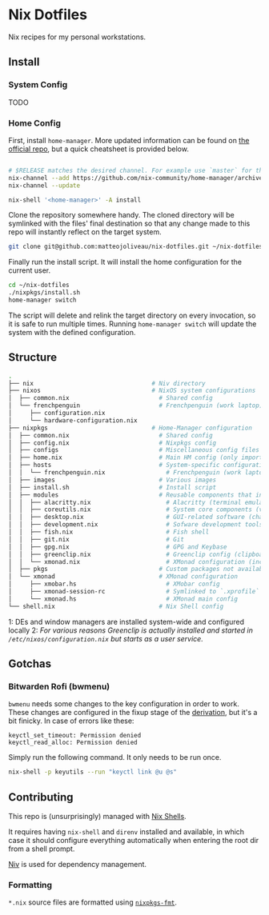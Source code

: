 # Nix Dotfiles

Nix recipes for my personal workstations.

## Install 

### System Config

TODO

### Home Config

First, install `home-manager`. More updated information can be found on [the official repo](https://github.com/nix-community/home-manager/#installation), but a quick cheatsheet is provided below.

```bash

# $RELEASE matches the desired channel. For example use `master` for the main branch or `release-20.09` for the stable release.
nix-channel --add https://github.com/nix-community/home-manager/archive/$RELEASE.tar.gz home-manager
nix-channel --update

nix-shell '<home-manager>' -A install
```

Clone the repository somewhere handy. The cloned directory will be symlinked with the files' final destination so that any change
made to this repo will instantly reflect on the target system.

```bash
git clone git@github.com:matteojoliveau/nix-dotfiles.git ~/nix-dotfiles
```

Finally run the install script. It will install the home configuration for the current user.

```bash
cd ~/nix-dotfiles
./nixpkgs/install.sh
home-manager switch
```

The script will delete and relink the target directory on every invocation, so it is safe to run multiple times.
Running `home-manager switch` will update the system with the defined configuration.

## Structure

```bash
.
├── nix                                 # Niv directory
├── nixos                               # NixOS system configurations
│  ├── common.nix                         # Shared config
│  └── frenchpenguin                      # Frenchpenguin (work laptop) specific configs
│     ├── configuration.nix
│     └── hardware-configuration.nix
├── nixpkgs                             # Home-Manager configuration
│  ├── common.nix                         # Shared config
│  ├── config.nix                         # Nixpkgs config
│  ├── configs                            # Miscellaneous config files
│  ├── home.nix                           # Main HM config (only imports common.nix and ${hostname}.nix)
│  ├── hosts                              # System-specific configurations
│  │  └── frenchpenguin.nix                 # Frenchpenguin (work laptop) specific configs
│  ├── images                             # Various images
│  ├── install.sh                         # Install script
│  ├── modules                            # Reusable components that install and configure various aspects of the system
│  │  ├── alacritty.nix                     # Alacritty (terminal emulator)
│  │  ├── coreutils.nix                     # System core components (vim, exa, environment variables, etc)
│  │  ├── desktop.nix                       # GUI-related software (chats, email, Steam, file explorer, GTK theme, etc) [1]
│  │  ├── development.nix                   # Sofware development tools (editors, compilers, language runtimes, etc)
│  │  ├── fish.nix                          # Fish shell
│  │  ├── git.nix                           # Git
│  │  ├── gpg.nix                           # GPG and Keybase
│  │  ├── greenclip.nix                     # Greenclip config (clipboard manager [2])
│  │  └── xmonad.nix                        # XMonad configuration (includes DE-less tools like Rofi, Picom, Dunst, etc)
│  ├── pkgs                               # Custom packages not available on nixpkgs
│  └── xmonad                             # XMonad configuration
│     ├── xmobar.hs                         # XMobar config
│     ├── xmonad-session-rc                 # Symlinked to `.xprofile` for starting up services and preparing the graphical environment
│     └── xmonad.hs                         # XMonad main config
└── shell.nix                             # Nix Shell config
```

1: DEs and window managers are installed system-wide and configured locally
2: *For various reasons Greenclip is actually installed and started in `/etc/nixos/configuration.nix` but starts as a user service.*

## Gotchas

### Bitwarden Rofi (bwmenu)

`bwmenu` needs some changes to the key configuration in order to work. These changes are configured in the fixup stage of the [derivation](./nixpkgs/pkgs/bitwarden-rofi.nix#L22), but it's a bit finicky. In case of errors like these:

```
keyctl_set_timeout: Permission denied
keyctl_read_alloc: Permission denied
```

Simply run the following command. It only needs to be run once.

```bash
nix-shell -p keyutils --run "keyctl link @u @s"
```

## Contributing

This repo is (unsurprisingly) managed with [Nix Shells].

It requires having `nix-shell` and `direnv` installed and available, in which case it should configure everything 
automatically when entering the root dir from a shell prompt.

[Niv] is used for dependency management.

### Formatting

`*.nix` source files are formatted using [`nixpkgs-fmt`](https://github.com/nix-community/nixpkgs-fmt).

[Nix Shells]: https://nixos.wiki/wiki/Development_environment_with_nix-shell
[Niv]: https://github.com/nmattia/niv